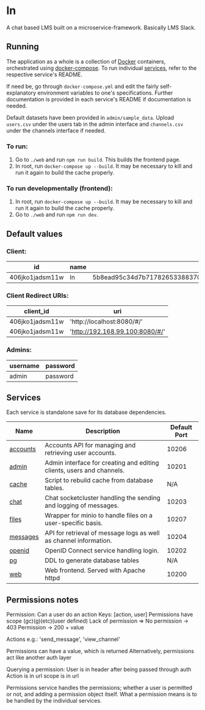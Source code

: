 # ln
A chat based LMS built on a microservice-framework. Basically LMS Slack.

## Running

The application as a whole is a collection of [Docker](https://www.docker.com/) containers, orchestrated using [docker-compose](https://docs.docker.com/compose/). To run individual [services](#services), refer to the respective service's README.

If need be, go through ```docker-compose.yml``` and edit the fairly self-explanatory environment variables to one's specifications. Further documentation is provided in each service's README if documentation is needed.

Default datasets have been provided in ```admin/sample_data```. Upload ```users.csv``` under the users tab in the admin interface and ```channels.csv``` under the channels interface if needed.

### To run:

1. Go to ```./web``` and run ```npm run build```. This builds the frontend page.
2. In root, run ```docker-compose up --build```. It may be necessary to kill and run it again to build the cache properly.

### To run developmentally (frontend):

1. In root, run ```docker-compose up --build```. It may be necessary to kill and run it again to build the cache properly.
2. Go to ```./web``` and run ```npm run dev```.

## Default values

### Client:

| id | name | secret |
| -- | ---- | ------ |
| 406jko1jadsm11w | ln | 5b8ead95c34d7b717826533883705cc6efe9971f2345341b8e570d14ba2fdd38 |

### Client Redirect URIs:

| client_id | uri |
| --------- | --- |
| 406jko1jadsm11w | 'http://localhost:8080/#/' |
| 406jko1jadsm11w | 'http://192.168.99.100:8080/#/' |

### Admins:

| username | password |
| -------- | -------- |
| admin | password |

## Services

Each service is standalone save for its database dependencies.

| Name | Description | Default Port |
| ---- | ----------- | ------------ |
| [accounts](./accounts/README.md) | Accounts API for managing and retrieving user accounts. | 10206
| [admin](./admin/README.md) | Admin interface for creating and editing clients, users and channels. | 10201 |
| [cache](./cache/README.md) | Script to rebuild cache from database tables. | N/A |
| [chat](./chat/README.md) | Chat socketcluster handling the sending and logging of messages. | 10203 |
| [files](./files/README.md) | Wrapper for minio to handle files on a user-specific basis. | 10207 |
| [messages](./messages/README.md) | API for retrieval of message logs as well as channel information. | 10204 |
| [openid](./openid/README.md) | OpenID Connect service handling login. | 10202 |
| [pg](./pg/README.md) | DDL to generate database tables | N/A |
| [web](./web/README/md) | Web frontend. Served with Apache httpd | 10200 |

## Permissions notes

Permission: Can a user do an action
Keys: [action, user]
Permissions have scope (gc)(g)(etc)(user defined)
Lack of permission => No permission -> 403
Permission -> 200 + value

Actions e.g.: 'send_message', 'view_channel'

Permissions can have a value, which is returned
Alternatively, permissions act like another auth layer

Querying a permission:
User is in header after being passed through auth
Action is in url
scope is in url

Permissions service handles the permissions; whether a user is permitted or not, and adding a permission object itself.
What a permission means is to be handled by the individual services.
